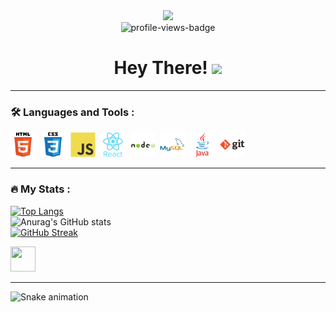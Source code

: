 <!--
**LuisFernandoFraga/LuisFernandoFraga** is a ✨ _special_ ✨ repository because its `README.md` (this file) appears on your GitHub profile.

Here are some ideas to get you started:

- 🔭 I’m currently working on ...
- 🌱 I’m currently learning ...
- 👯 I’m looking to collaborate on ...
- 🤔 I’m looking for help with ...
- 💬 Ask me about ...
- 📫 How to reach me: ...
- 😄 Pronouns: ...
- ⚡ Fun fact: ...
-->

<!-- gif image -->
<div id="header" align="center">
  <img src="https://media.giphy.com/media/MeJgB3yMMwIaHmKD4z/giphy.gif" width="100"/>
  
</div>

<div align="center">
  <!-- views counter -->
  <img src="https://komarev.com/ghpvc/?username=LuisFernandoFraga&style=flat-square&color=blue" alt="profile-views-badge"/>
  <h1>
    Hey There!
    <img src="https://media.giphy.com/media/hvRJCLFzcasrR4ia7z/giphy.gif" width="30px"/>
  </h1>
</div>

---

### :hammer_and_wrench: Languages and Tools :

<div>
    <img src="https://github.com/devicons/devicon/blob/master/icons/html5/html5-original-wordmark.svg" title="HTML5" alt="html5" width="40" height="40"/>&nbsp;
    <img src="https://github.com/devicons/devicon/blob/master/icons/css3/css3-original-wordmark.svg" title="CSS" alt="css" width="40" height="40"/>&nbsp;
    <img src="https://github.com/devicons/devicon/blob/master/icons/javascript/javascript-original.svg" title="JavaScript" alt="JavaScript" width="40"        height="40"/>&nbsp;
    <img src="https://github.com/devicons/devicon/blob/master/icons/react/react-original-wordmark.svg" title="React" alt="React" width="40"       height="40"/>&nbsp;
    <img src="https://github.com/devicons/devicon/blob/master/icons/nodejs/nodejs-original-wordmark.svg" title="NodeJS" alt="NodeJS" width="40" height="40"/>&nbsp;
    <img src="https://github.com/devicons/devicon/blob/master/icons/mysql/mysql-original-wordmark.svg" title="MySQL"  alt="MySQL" width="40" height="40"/>&nbsp;
    <img src="https://github.com/devicons/devicon/blob/master/icons/java/java-original-wordmark.svg" title="Java" alt="Java" width="40" height="40"/>&nbsp;
    <img src="https://github.com/devicons/devicon/blob/master/icons/git/git-original-wordmark.svg" title="Git" **alt="Git" width="40" height="40"/>
</div>

---

### :fire: My Stats :


[![Top Langs](https://github-readme-stats.vercel.app/api/top-langs/?username=LuisFernandoFraga&layout=compact&theme=vision-friendly-dark)](https://github.com/anuraghazra/github-readme-stats)<br/>
![Anurag's GitHub stats](https://github-readme-stats.vercel.app/api?username=LuisFernandoFraga&show_icons=true&theme=vision-friendly-dark)<br/>
[![GitHub Streak](http://github-readme-streak-stats.herokuapp.com?user=LuisFernandoFraga&theme=dark&background=000000)](https://git.io/streak-stats)

<img src="https://drive.google.com/file/d/1T2enWYGKs_yoi9ywWu_ZIJpQiAOjwaDe/view?usp=sharing" width="40" height="40"/>&nbsp;

---

![Snake animation](https://github.com/LuisFernandoFraga/LuisFernandoFraga/blob/output/github-contribution-grid-snake.svg)
